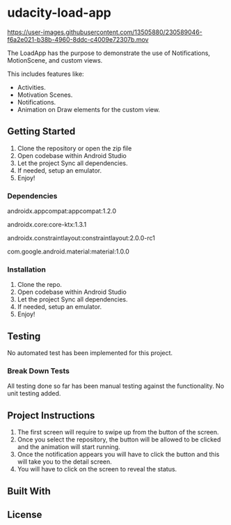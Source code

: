 # udacity-load-app

https://user-images.githubusercontent.com/13505880/230589046-f6a2e021-b38b-4960-8ddc-c4009e72307b.mov


The LoadApp has the purpose to demonstrate the use of Notifications, MotionScene, and custom views.

This includes features like:

* Activities.
* Motivation Scenes.
* Notifications.
* Animation on Draw elements for the custom view.

## Getting Started

1. Clone the repository or open the zip file
2. Open codebase within Android Studio
3. Let the project Sync all dependencies.
4. If needed, setup an emulator. 
5. Enjoy!

### Dependencies

androidx.appcompat:appcompat:1.2.0 

androidx.core:core-ktx:1.3.1 

androidx.constraintlayout:constraintlayout:2.0.0-rc1 

com.google.android.material:material:1.0.0
    
### Installation

1. Clone the repo.
2. Open codebase within Android Studio
3. Let the project Sync all dependencies.
4. If needed, setup an emulator.
5. Enjoy!

## Testing

No automated test has been implemented for this project.

### Break Down Tests

All testing done so far has been manual testing against the functionality. No unit testing added.

## Project Instructions

1. The first screen will require to swipe up from the button of the screen.
2. Once you select the repository, the button will be allowed to be clicked and the animation will start running.
3. Once the notification appears you will have to click the button and this will take you to the detail screen.
4. You will have to click on the screen to reveal the status.

## Built With

## License
